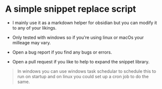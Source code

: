 # A simple snippet replace script

- I mainly use it as a markdown helper for obsidian but you can modify it to any of your likings. 

- Only tested with windows so if you're using linux or macOs your milleage may vary. 

- Open a bug report if you find any bugs or errors.

- Open a pull request if you like to help to expand the snippet library.

> In windows you can use windows task schedular to schedule this to run on startup and on linux you could set up a cron job to do the same.